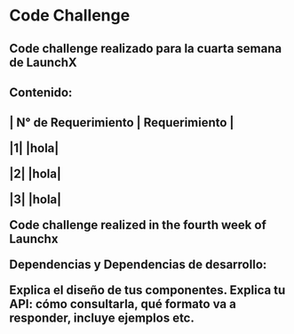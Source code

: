 <h1 align = “center”> Code Challenge </h1>

<h2> Code challenge realizado para la cuarta semana de LaunchX</h2>
<h2> Contenido: <h2/>

| N° de Requerimiento | Requerimiento |
  
|1|                   |hola|
  
|2|    |hola|
  
|3|    |hola|

Code challenge realized in the fourth week of Launchx 


Dependencias y Dependencias de desarrollo:

Explica el diseño de tus componentes.
Explica tu API: cómo consultarla, qué formato va a responder, incluye ejemplos etc.
